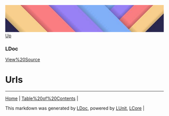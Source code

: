 ![](../Content/LDoc-banner-small.png "")
[Up](LDoc.md)
### LDoc
[View%20Source](../LDoc.cs)
# Urls
---

[Home](../../README.md) | [Table%20of%20Contents](../../TableOfContents.md) | 


This markdown was generated by [LDoc](https://github.com/CodeSingularity/LDoc), powered by [LUnit](https://github.com/CodeSingularity/LUnit), [LCore](https://github.com/CodeSingularity/LCore) | 

